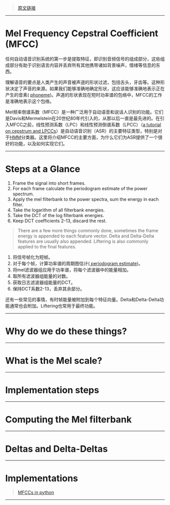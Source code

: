 > [原文链接](http://practicalcryptography.com/miscellaneous/machine-learning/guide-mel-frequency-cepstral-coefficients-mfccs/)

----------
# Mel Frequency Cepstral Coefficient (MFCC)

任何自动语音识别系统的第一步是提取特征，即识别音频信号的组成部分，这些组成部分有助于识别语言内容并丢弃所有其他携带诸如背景噪声，情绪等信息的东西。

理解语音的要点是人类产生的声音被声道的形状过滤，包括舌头，牙齿等。这种形状决定了声音的来源。如果我们能够准确地确定形状，这应该能够准确地表示正在产生的音素( [phoneme](https://en.wikipedia.org/wiki/Phoneme))。声道的形状表现在短时功率谱的包络中，MFCC的工作是准确地表示这个包络。

Mel频率倒谱系数（MFCC）是一种广泛用于自动语音和说话人识别的功能。它们是Davis和Mermelstein在20世纪80年代引入的，从那以后一直是最先进的。在引入MFCC之前，线性预测系数（LPC）和线性预测倒谱系数（LPCC）（[a tutorial on cepstrum and LPCCs](http://www.practicalcryptography.com/miscellaneous/machine-learning/tutorial-cepstrum-and-lpccs/)）是自动语音识别（ASR）的主要特征类型，特别是对于[HMM](http://practicalcryptography.com/miscellaneous/machine-learning/hidden-markov-model-hmm-tutorial/)分类器。这里将介绍MFCC的主要方面，为什么它们为ASR提供了一个很好的功能，以及如何实现它们。

----------
# Steps at a Glance 

1. Frame the signal into short frames.
2. For each frame calculate the periodogram estimate of the power spectrum.
3. Apply the mel filterbank to the power spectra, sum the energy in each filter.
4. Take the logarithm of all filterbank energies.
5. Take the DCT of the log filterbank energies.
6. Keep DCT coefficients 2-13, discard the rest.


> There are a few more things commonly done, sometimes the frame energy is appended to each feature vector. Delta and Delta-Delta features are usually also appended. Liftering is also commonly applied to the final features.

 1. 将信号帧化为短帧。
 2. 对于每个帧，计算功率谱的周期图估计([ periodogram estimate](https://en.wikipedia.org/wiki/Periodogram))。
 3. 将mel滤波器组应用于功率谱，将每个滤波器中的能量相加。
 4. 取所有滤波器组能量的对数。
 5. 获取日志滤波器组能量的DCT。
 6. 保持DCT系数2-13，丢弃其余部分。


还有一些常见的事情，有时帧能量被附加到每个特征向量。Delta和Delta-Delta功能通常也会附加。Liftering也常用于最终功能。
 
----------
# Why do we do these things?

----------
# What is the Mel scale?

----------
# Implementation steps

----------
# Computing the Mel filterbank

----------
# Deltas and Delta-Deltas

----------
# Implementations

> [MFCCs in python](https://github.com/jameslyons/python_speech_features)

----------
